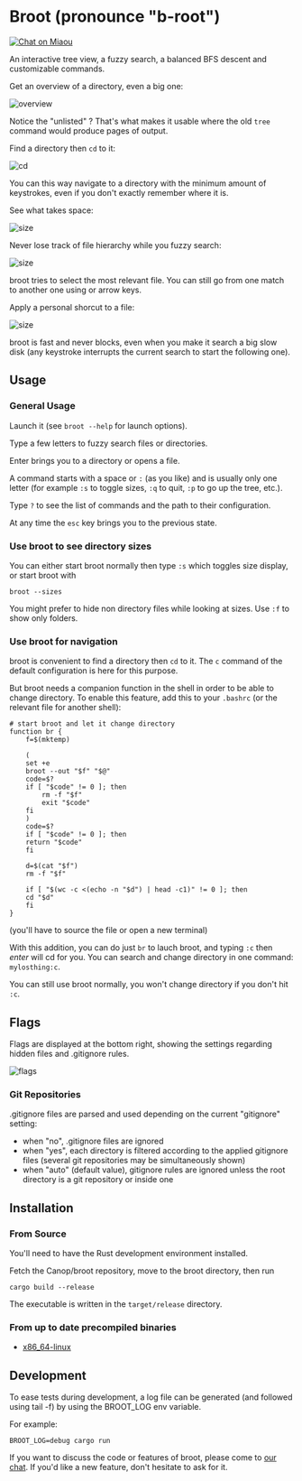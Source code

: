# Broot (pronounce "b-root")

[![Chat on Miaou](https://miaou.dystroy.org/static/shields/room-fr.svg?v=1)](https://miaou.dystroy.org/3?Code_et_Croissants)

An interactive tree view, a fuzzy search, a balanced BFS descent and customizable commands.

Get an overview of a directory, even a big one:

![overview](doc/20181215-overview.png)

Notice the "unlisted" ? That's what makes it usable where the old `tree` command would produce pages of output.

Find a directory then `cd` to it:

![cd](doc/20181218-cd.png)

You can this way navigate to a directory with the minimum amount of keystrokes, even if you don't exactly remember where it is.

See what takes space:

![size](doc/20181215-only-folders-with-size.png)

Never lose track of file hierarchy while you fuzzy search:

![size](doc/20181215-search.png)

broot tries to select the most relevant file. You can still go from one match to another one using <tab> or arrow keys.

Apply a personal shorcut to a file:

![size](doc/20181215-edit.png)

broot is fast and never blocks, even when you make it search a big slow disk (any keystroke interrupts the current search to start the following one).

## Usage

### General Usage

Launch it (see `broot --help` for launch options).

Type a few letters to fuzzy search files or directories.

Enter brings you to a directory or opens a file.

A command starts with a space or `:` (as you like) and is usually only one letter (for example `:s` to toggle sizes, `:q` to quit, `:p` to go up the tree, etc.).

Type `?` to see the list of commands and the path to their configuration.

At any time the `esc` key brings you to the previous state.

### Use broot to see directory sizes

You can either start broot normally then type `:s` which toggles size display, or start broot with

    broot --sizes

You might prefer to hide non directory files while looking at sizes. Use `:f` to show only folders.

### Use broot for navigation

broot is convenient to find a directory then `cd` to it. The `c` command of the default configuration is here for this purpose.

But broot needs a companion function in the shell in order to be able to change directory. To enable this feature, add this to your `.bashrc` (or the relevant file for another shell):

	# start broot and let it change directory
	function br {
	    f=$(mktemp)

	    (
		set +e
		broot --out "$f" "$@"
		code=$?
		if [ "$code" != 0 ]; then
		    rm -f "$f"
		    exit "$code"
		fi
	    )
	    code=$?
	    if [ "$code" != 0 ]; then
		return "$code"
	    fi

	    d=$(cat "$f")
	    rm -f "$f"

	    if [ "$(wc -c <(echo -n "$d") | head -c1)" != 0 ]; then
		cd "$d"
	    fi
	}

(you'll have to source the file or open a new terminal)

With this addition, you can do just `br` to lauch broot, and typing `:c` then *enter* will cd for you. You can search and change directory in one command: `mylosthing:c`.

You can still use broot normally, you won't change directory if you don't hit `:c`.

## Flags

Flags are displayed at the bottom right, showing the settings regarding hidden files and .gitignore rules.

![flags](doc/20190101-flags.png)

### Git Repositories

.gitignore files are parsed and used depending on the current "gitignore" setting:

* when "no", .gitignore files are ignored
* when "yes", each directory is filtered according to the applied gitignore files (several git repositories may be simultaneously shown)
* when "auto" (default value), gitignore rules are ignored unless the root directory is a git repository or inside one

## Installation

### From Source

You'll need to have the Rust development environment installed.

Fetch the Canop/broot repository, move to the broot directory, then run

    cargo build --release

The executable is written in the `target/release` directory.


### From up to date precompiled binaries

* [x86_64-linux](https://dystroy.org/broot/x86_64-linux/broot)

## Development

To ease tests during development, a log file can be generated (and followed using tail -f) by using the BROOT_LOG env variable.

For example:

    BROOT_LOG=debug cargo run

If you want to discuss the code or features of broot, please come to [our chat](https://miaou.dystroy.org/3?Code_et_Croissants). If you'd like a new feature, don't hesitate to ask for it.

